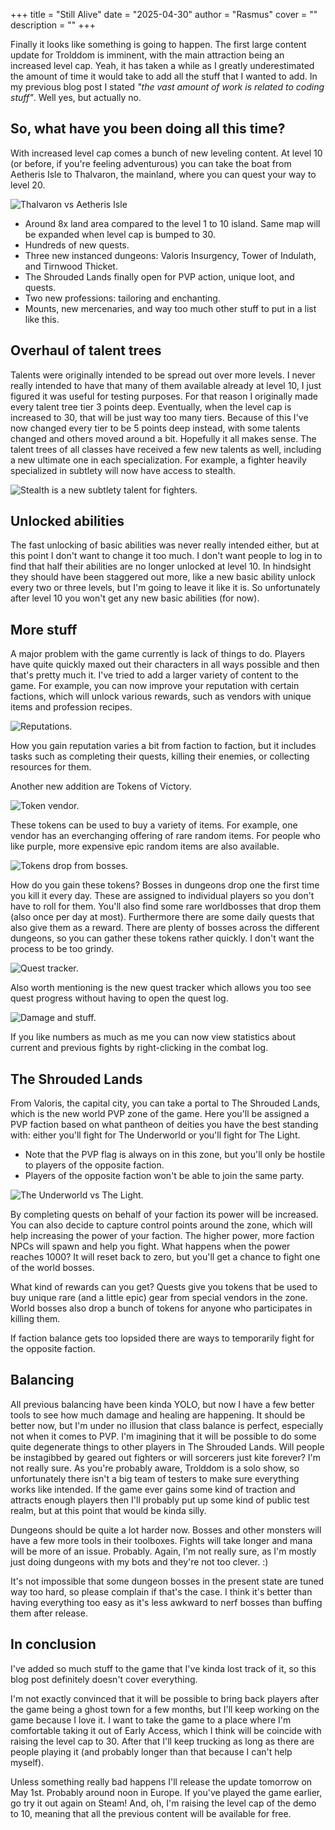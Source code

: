 +++
title = "Still Alive"
date = "2025-04-30"
author = "Rasmus"
cover = ""
description = ""
+++

Finally it looks like something is going to happen. The first large content update for Trolddom is imminent, with the main attraction being an increased level cap. Yeah, it has taken a while as I greatly underestimated the amount of time it would take to add all the stuff that I wanted to add. In my previous blog post I stated _"the vast amount of work is related to coding stuff"_. Well yes, but actually no.

## So, what have you been doing all this time?
With increased level cap comes a bunch of new leveling content. At level 10 (or before, if you're feeling adventurous) you can take the boat from Aetheris Isle to Thalvaron, the mainland, where you can quest your way to level 20. 

![Thalvaron vs Aetheris Isle](/blog/images/thalvaron-vs-aetheris-isle-size.png)

- Around 8x land area compared to the level 1 to 10 island. Same map will be expanded when level cap is bumped to 30.
- Hundreds of new quests.
- Three new instanced dungeons: Valoris Insurgency, Tower of Indulath, and Tirnwood Thicket.
- The Shrouded Lands finally open for PVP action, unique loot, and quests.
- Two new professions: tailoring and enchanting.
- Mounts, new mercenaries, and way too much other stuff to put in a list like this.

## Overhaul of talent trees
Talents were originally intended to be spread out over more levels. I never really intended to have that many of them available already at level 10, I just figured it was useful for testing purposes. For that reason I originally made every talent tree tier 3 points deep. Eventually, when the level cap is increased to 30, that will be just way too many tiers. Because of this I've now changed every tier to be 5 points deep instead, with some talents changed and others moved around a bit. Hopefully it all makes sense. The talent trees of all classes have received a few new talents as well, including a new ultimate one in each specialization. For example, a fighter heavily specialized in subtlety will now have access to stealth.

![Stealth is a new subtlety talent for fighters.](/blog/images/stealth-5.gif)

## Unlocked abilities
The fast unlocking of basic abilities was never really intended either, but at this point I don't want to change it too much. I don't want people to log in to find that half their abilities are no longer unlocked at level 10. In hindsight they should have been staggered out more, like a new basic ability unlock every two or three levels, but I'm going to leave it like it is. So unfortunately after level 10 you won't get any new basic abilities (for now).

## More stuff
A major problem with the game currently is lack of things to do. Players have quite quickly maxed out their characters in all ways possible and then that's pretty much it. I've tried to add a larger variety of content to the game. For example, you can now improve your reputation with certain factions, which will unlock various rewards, such as vendors with unique items and profession recipes.

![Reputations.](/blog/images/rep.png)

How you gain reputation varies a bit from faction to faction, but it includes tasks such as completing their quests, killing their enemies, or collecting resources for them. 

Another new addition are Tokens of Victory.

![Token vendor.](/blog/images/token_of_victory_2.png)

These tokens can be used to buy a variety of items. For example, one vendor has an everchanging offering of rare random items. For people who like purple, more expensive epic random items are also available. 

![Tokens drop from bosses.](/blog/images/token_of_victory.png)

How do you gain these tokens? Bosses in dungeons drop one the first time you kill it every day. These are assigned to individual players so you don't have to roll for them. You'll also find some rare worldbosses that drop them (also once per day at most). Furthermore there are some daily quests that also give them as a reward. There are plenty of bosses across the different dungeons, so you can gather these tokens rather quickly. I don't want the process to be too grindy.

![Quest tracker.](/blog/images/quest_tracker.png)

Also worth mentioning is the new quest tracker which allows you too see quest progress without having to open the quest log.

![Damage and stuff.](/blog/images/dps.png)

If you like numbers as much as me you can now view statistics about current and previous fights by right-clicking in the combat log.

## The Shrouded Lands
From Valoris, the capital city, you can take a portal to The Shrouded Lands, which is the new world PVP zone of the game. Here you'll be assigned a PVP faction based on what pantheon of deities you have the best standing with: either you'll fight for The Underworld or you'll fight for The Light. 

- Note that the PVP flag is always on in this zone, but you'll only be hostile to players of the opposite faction. 
- Players of the opposite faction won't be able to join the same party.

![The Underworld vs The Light.](/blog/images/realm_balance.png)

By completing quests on behalf of your faction its power will be increased. You can also decide to capture control points around the zone, which will help increasing the power of your faction. The higher power, more faction NPCs will spawn and help you fight. What happens when the power reaches 1000? It will reset back to zero, but you'll get a chance to fight one of the world bosses. 

What kind of rewards can you get? Quests give you tokens that be used to buy unique rare (and a little epic) gear from special vendors in the zone. World bosses also drop a bunch of tokens for anyone who participates in killing them.

If faction balance gets too lopsided there are ways to temporarily fight for the opposite faction.

## Balancing
All previous balancing have been kinda YOLO, but now I have a few better tools to see how much damage and healing are happening. It should be better now, but I'm under no illusion that class balance is perfect, especially not when it comes to PVP. I'm imagining that it will be possible to do some quite degenerate things to other players in The Shrouded Lands. Will people be instagibbed by geared out fighters or will sorcerers just kite forever? I'm not really sure. As you're probably aware, Trolddom is a solo show, so unfortunately there isn't a big team of testers to make sure everything works like intended. If the game ever gains some kind of traction and attracts enough players then I'll probably put up some kind of public test realm, but at this point that would be kinda silly.

Dungeons should be quite a lot harder now. Bosses and other monsters will have a few more tools in their toolboxes. Fights will take longer and mana will be more of an issue. Probably. Again, I'm not really sure, as I'm mostly just doing dungeons with my bots and they're not too clever. :)

It's not impossible that some dungeon bosses in the present state are tuned way too hard, so please complain if that's the case. I think it's better than having everything too easy as it's less awkward to nerf bosses than buffing them after release.

## In conclusion
I've added so much stuff to the game that I've kinda lost track of it, so this blog post definitely doesn't cover everything.

I'm not exactly convinced that it will be possible to bring back players after the game being a ghost town for a few months, but I'll keep working on the game because I love it. I want to take the game to a place where I'm comfortable taking it out of Early Access, which I think will be coincide with raising the level cap to 30. After that I'll keep trucking as long as there are people playing it (and probably longer than that because I can't help myself).

Unless something really bad happens I'll release the update tomorrow on May 1st. Probably around noon in Europe. If you've played the game earlier, go try it out again on Steam! And, oh, I'm raising the level cap of the demo to 10, meaning that all the previous content will be available for free.